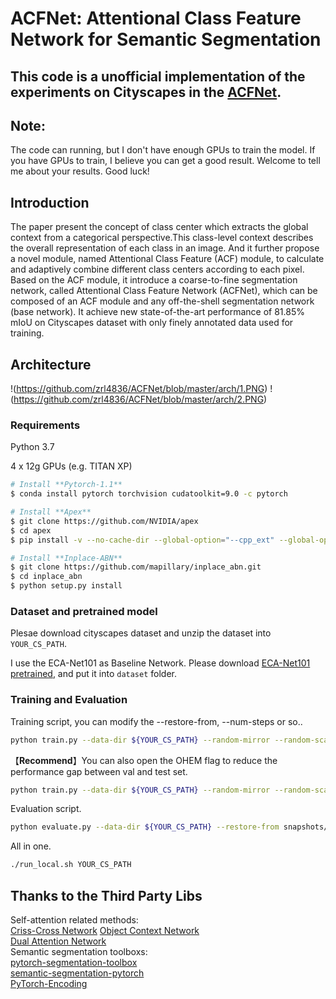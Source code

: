 # ACFNet: Attentional Class Feature Network for Semantic Segmentation

## This code is a unofficial implementation of the experiments on Cityscapes in the [ACFNet](https://arxiv.org/abs/1909.09408). 
 
## Note: 
The code can running, but I don't have enough GPUs to train the model. 
If you have GPUs to train, I believe you can get a good result. Welcome to tell me about your results.
Good luck!

## Introduction
The paper present the concept of class center which extracts the global context from a categorical 
perspective.This class-level context describes the overall representation of each class in an image. 
And it further propose a novel module, named Attentional Class Feature (ACF) module, to calculate 
and adaptively combine different class centers according to each pixel. Based on the ACF module, it 
introduce a coarse-to-fine segmentation network, called Attentional Class Feature Network (ACFNet), 
which can be composed of an ACF module and any off-the-shell segmentation network (base network).
It achieve new state-of-the-art performance of 81.85% mIoU on Cityscapes dataset with only finely 
annotated data used for training.


## Architecture
!(https://github.com/zrl4836/ACFNet/blob/master/arch/1.PNG)
!(https://github.com/zrl4836/ACFNet/blob/master/arch/2.PNG)
### Requirements

Python 3.7

4 x 12g GPUs (e.g. TITAN XP)

```bash
# Install **Pytorch-1.1**
$ conda install pytorch torchvision cudatoolkit=9.0 -c pytorch

# Install **Apex**
$ git clone https://github.com/NVIDIA/apex
$ cd apex
$ pip install -v --no-cache-dir --global-option="--cpp_ext" --global-option="--cuda_ext" ./

# Install **Inplace-ABN**
$ git clone https://github.com/mapillary/inplace_abn.git
$ cd inplace_abn
$ python setup.py install
```

### Dataset and pretrained model

Plesae download cityscapes dataset and unzip the dataset into `YOUR_CS_PATH`.

I use the ECA-Net101 as Baseline Network. Please download [ECA-Net101 pretrained](https://github.com/BangguWu/ECANet), and put it into `dataset` folder.

### Training and Evaluation
Training script, you can modify the --restore-from, --num-steps or so..
```bash
python train.py --data-dir ${YOUR_CS_PATH} --random-mirror --random-scale --restore-from ./dataset/***.pth --gpu 0,1,2,3 --learning-rate 1e-2 --input-size 769,769 --weight-decay 1e-4 --batch-size 8 --num-steps 60000 
``` 

【**Recommend**】You can also open the OHEM flag to reduce the performance gap between val and test set.
```bash
python train.py --data-dir ${YOUR_CS_PATH} --random-mirror --random-scale --restore-from ./dataset/***.pth --gpu 0,1,2,3 --learning-rate 1e-2 --input-size 769,769 --weight-decay 1e-4 --batch-size 8 --num-steps 60000 --ohem 1 --ohem-thres 0.7 --ohem-keep 100000
``` 

Evaluation script.
```bash
python evaluate.py --data-dir ${YOUR_CS_PATH} --restore-from snapshots/CS_scenes_60000.pth --gpu 0
``` 

All in one.
```bash
./run_local.sh YOUR_CS_PATH
``` 



## Thanks to the Third Party Libs
Self-attention related methods:   
[Criss-Cross Network](https://github.com/speedinghzl/CCNet)
[Object Context Network](https://github.com/PkuRainBow/OCNet)    
[Dual Attention Network](https://github.com/junfu1115/DANet)   
Semantic segmentation toolboxs:   
[pytorch-segmentation-toolbox](https://github.com/speedinghzl/pytorch-segmentation-toolbox)   
[semantic-segmentation-pytorch](https://github.com/CSAILVision/semantic-segmentation-pytorch)   
[PyTorch-Encoding](https://github.com/zhanghang1989/PyTorch-Encoding)
